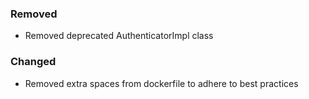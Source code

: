 ### Removed

- Removed deprecated AuthenticatorImpl class

### Changed

- Removed extra spaces from dockerfile to adhere to best practices
